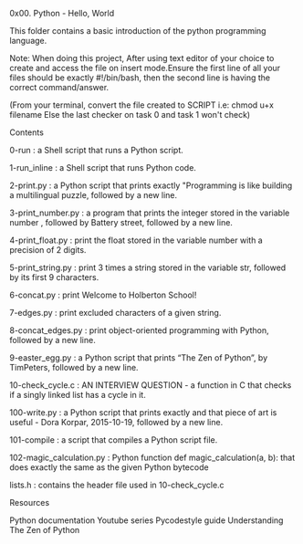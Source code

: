 0x00. Python - Hello, World

This folder contains a basic introduction of the python programming language.



Note: When doing this project, After using text editor of your choice to create and access the file on insert mode.Ensure the first line of all your files should be exactly #!/bin/bash, then the second line is having the correct command/answer.

(From your terminal, convert the file created to SCRIPT i.e: chmod u+x filename Else the last checker on task 0 and task 1 won't check)



Contents

0-run : a Shell script that runs a Python script.

1-run_inline : a Shell script that runs Python code.

2-print.py : a Python script that prints exactly "Programming is like building a multilingual puzzle, followed by a new line.

3-print_number.py : a program that prints the integer stored in the variable number , followed by Battery street, followed by a new line.

4-print_float.py : print the float stored in the variable number with a precision of 2 digits.

5-print_string.py : print 3 times a string stored in the variable str, followed by its first 9 characters.

6-concat.py : print Welcome to Holberton School!

7-edges.py : print excluded characters of a given string.

8-concat_edges.py : print object-oriented programming with Python, followed by a new line.

9-easter_egg.py : a Python script that prints “The Zen of Python”, by TimPeters, followed by a new line.

10-check_cycle.c : AN INTERVIEW QUESTION - a function in C that checks if a singly linked list has a cycle in it.

100-write.py : a Python script that prints exactly and that piece of art is useful - Dora Korpar, 2015-10-19, followed by a new line.

101-compile : a script that compiles a Python script file.

102-magic_calculation.py : Python function def magic_calculation(a, b): that does exactly the same as the given Python bytecode

lists.h : contains the header file used in 10-check_cycle.c

Resources

Python documentation
Youtube series
Pycodestyle guide
Understanding The Zen of Python

